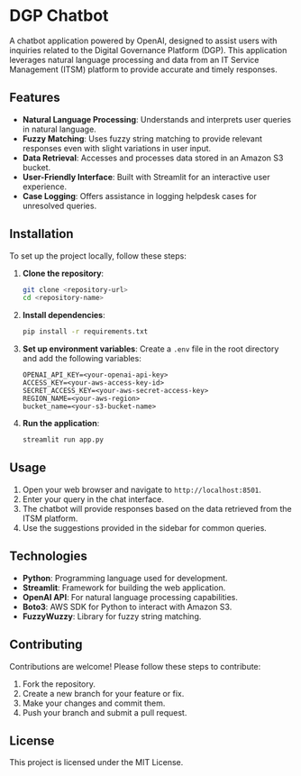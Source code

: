 # DGP Chatbot

A chatbot application powered by OpenAI, designed to assist users with inquiries related to the Digital Governance Platform (DGP). This application leverages natural language processing and data from an IT Service Management (ITSM) platform to provide accurate and timely responses.

## Features

- **Natural Language Processing**: Understands and interprets user queries in natural language.
- **Fuzzy Matching**: Uses fuzzy string matching to provide relevant responses even with slight variations in user input.
- **Data Retrieval**: Accesses and processes data stored in an Amazon S3 bucket.
- **User-Friendly Interface**: Built with Streamlit for an interactive user experience.
- **Case Logging**: Offers assistance in logging helpdesk cases for unresolved queries.

## Installation

To set up the project locally, follow these steps:

1. **Clone the repository**:
    ```bash
    git clone <repository-url>
    cd <repository-name>
    ```

2. **Install dependencies**:
    ```bash
    pip install -r requirements.txt
    ```

3. **Set up environment variables**:
    Create a `.env` file in the root directory and add the following variables:
    ```
    OPENAI_API_KEY=<your-openai-api-key>
    ACCESS_KEY=<your-aws-access-key-id>
    SECRET_ACCESS_KEY=<your-aws-secret-access-key>
    REGION_NAME=<your-aws-region>
    bucket_name=<your-s3-bucket-name>
    ```

4. **Run the application**:
    ```bash
    streamlit run app.py
    ```

## Usage

1. Open your web browser and navigate to `http://localhost:8501`.
2. Enter your query in the chat interface.
3. The chatbot will provide responses based on the data retrieved from the ITSM platform.
4. Use the suggestions provided in the sidebar for common queries.

## Technologies

- **Python**: Programming language used for development.
- **Streamlit**: Framework for building the web application.
- **OpenAI API**: For natural language processing capabilities.
- **Boto3**: AWS SDK for Python to interact with Amazon S3.
- **FuzzyWuzzy**: Library for fuzzy string matching.

## Contributing

Contributions are welcome! Please follow these steps to contribute:

1. Fork the repository.
2. Create a new branch for your feature or fix.
3. Make your changes and commit them.
4. Push your branch and submit a pull request.

## License

This project is licensed under the MIT License. 

